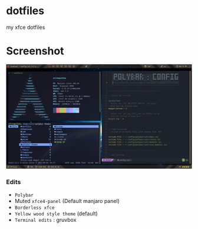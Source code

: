 # dotfiles

my xfce dotfiles

# Screenshot

![](images/terminals.png)

### Edits

- `Polybar` 
- Muted `xfce4-panel` (Default manjaro panel)
- `Borderless xfce`
- `Yellow wood style theme` (default)
- `Terminal edits` : gruvbox
 
